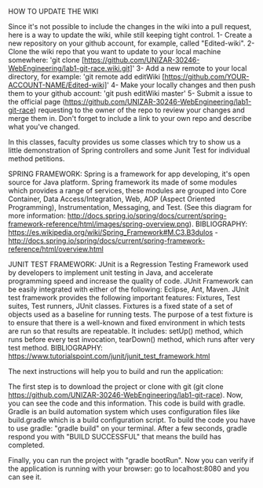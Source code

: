 HOW TO UPDATE THE WIKI

Since it's not possible to include the changes in the wiki into a pull request, here is a way to update the wiki, while still keeping tight control.
1- Create a new repository on your github account, for example, called "Edited-wiki".
2- Clone the wiki repo that you want to update to your local machine somewhere: 'git clone [https://github.com/UNIZAR-30246-WebEngineering/lab1-git-race.wiki.git]'
3- Add a new remote to your local directory, for example: 'git remote add editWiki [https://github.com/YOUR-ACCOUNT-NAME/Edited-wiki]'
4- Make your locally changes and then push them to your github account: 'git push editWiki master'
5-  Submit a issue to the official page (https://github.com/UNIZAR-30246-WebEngineering/lab1-git-race) requesting to the owner of the repo to review your changes and merge them in. Don't forget to include a link to your own repo and describe what you've changed.

In this classes, faculty provides us some classes which try to show us a little demonstration of Spring controllers and some Junit Test for individual method petitions.

SPRING FRAMEWORK:
	Spring is a framework for app developing, it's open source for Java platform.
	Spring framework its made of some modules which provides a range of services, these modules are grouped into Core Container, Data Access/Integration, Web, AOP (Aspect Oriented Programming), Instrumentation, Messaging, and Test.
	(See this diagram for more information: http://docs.spring.io/spring/docs/current/spring-framework-reference/html/images/spring-overview.png).
BIBLIOGRAPHY: https://es.wikipedia.org/wiki/Spring_Framework#M.C3.B3dulos - http://docs.spring.io/spring/docs/current/spring-framework-reference/html/overview.html

JUNIT TEST FRAMEWORK:
	JUnit is a Regression Testing Framework used by developers to implement unit testing in Java, and accelerate programming speed and increase the quality of code. JUnit Framework can be easily integrated with either of the following: Eclipse, Ant, Maven. JUnit test framework provides the following important features: Fixtures, Test suites, Test runners, JUnit classes. Fixtures is a fixed state of a set of objects used as a baseline for running tests. The purpose of a test fixture is to ensure that there is a well-known and fixed environment in which tests are run so that results are repeatable. It includes: setUp() method, which runs before every test invocation, tearDown() method, which runs after very test method.
BIBLIOGRAPHY: https://www.tutorialspoint.com/junit/junit_test_framework.html

The next instructions will help you to build and run the application:

The first step is to download the project or clone with git (git clone https://github.com/UNIZAR-30246-WebEngineering/lab1-git-race). Now, you can see the code and this information. This code is build with gradle. Gradle is an build automation system which uses configuration files like build.gradle which is a build configuration script. To build the code you have to use gradle: "gradle build" on your terminal. After a few seconds, gradle respond you with "BUILD SUCCESSFUL" that means the build has completed. 

Finally, you can run the project with "gradle bootRun". Now you can verify if the application is running with your browser: go to localhost:8080 and you can see it. 
